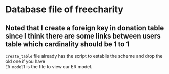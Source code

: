 Database file of freecharity
======
Noted that I create a foreign key in donation table since I think there are some links between users table which cardinality should be 1 to 1
-----
`create_table` file already has the script to establis the scheme and drop the old one if you have</br>
`ER model`1 is the file to view our ER model.
